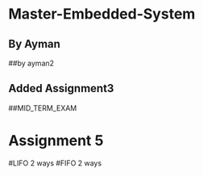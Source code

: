# Master-Embedded-System
## By Ayman
##by ayman2
## Added Assignment3
##MID_TERM_EXAM
# Assignment 5
#LIFO 2 ways
#FIFO  2 ways
